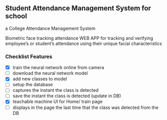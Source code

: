 ## Student Attendance Management System for school
a College Attendance Management System

Biometric face tracking attendance WEB APP for tracking and verifying employee’s or student’s attendance using their unique facial characteristics

### Checklist Features

- [x] train the neural network online from camera 
- [ ] download the neural network model
- [x] add new classes to model
- [ ] setup the database
- [ ] captures the instant the class is detected
- [ ] save the instant the class is detected (update in DB)
- [x] teachable machine UI for Home/ train page
- [ ] displays in the page the last time that the class was detected from the DB